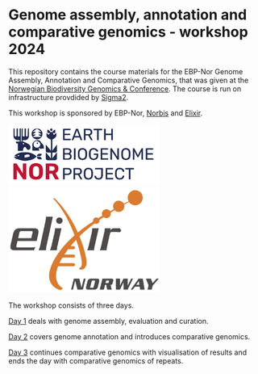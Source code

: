 # Genome assembly, annotation and comparative genomics - workshop 2024

This repository contains the course materials for the EBP-Nor Genome Assembly, Annotation and Comparative Genomics, that was given at the [Norwegian Biodiversity Genomics & Conference](https://www.ebpnor.org/english/events/norwegian-biodiversity-and-genomics-conference-202.html). The course is run on infrastructure provdided by [Sigma2](https://www.sigma2.no/).


This workshop is sponsored by EBP-Nor, [Norbis](https://norbis.w.uib.no/) and [Elixir](https://elixir.no/).

<img src="day3_comparative_genomics/EBP_Nor-orig.png" alt="EBP_Nor logo" width="300"/> <img src="data/Elixir.no.logo.png" alt="Elixir.no logo" width="300"/> 


The workshop consists of three days. 

[Day 1](day1_genome_assembly/README.md) deals with genome assembly, evaluation and curation. 

[Day 2](day2_genome_annotation/README.md) covers genome annotation and introduces comparative genomics.

[Day 3](day3_comparative_genomics/README.md) continues comparative genomics with visualisation of results and ends the day with comparative genomics of repeats.



